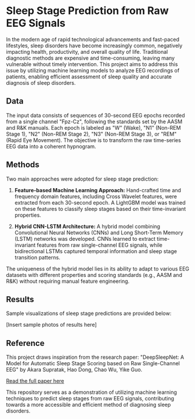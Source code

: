 # Sleep Stage Prediction from Raw EEG Signals

In the modern age of rapid technological advancements and fast-paced lifestyles, sleep disorders have become increasingly common, negatively impacting health, productivity, and overall quality of life. Traditional diagnostic methods are expensive and time-consuming, leaving many vulnerable without timely intervention. This project aims to address this issue by utilizing machine learning models to analyze EEG recordings of patients, enabling efficient assessment of sleep quality and accurate diagnosis of sleep disorders.

## Data

The input data consists of sequences of 30-second EEG epochs recorded from a single channel "Fpz-Cz", following the standards set by the AASM and R&K manuals. Each epoch is labeled as "W" (Wake), "N1" (Non-REM Stage 1), "N2" (Non-REM Stage 2), "N3" (Non-REM Stage 3), or "REM" (Rapid Eye Movement). The objective is to transform the raw time-series EEG data into a coherent hypnogram.

## Methods

Two main approaches were adopted for sleep stage prediction:

1. **Feature-based Machine Learning Approach:**
   Hand-crafted time and frequency domain features, including Cross Wavelet features, were extracted from each 30-second epoch. A LightGBM model was trained on these features to classify sleep stages based on their time-invariant properties.

2. **Hybrid CNN-LSTM Architecture:**
   A hybrid model combining Convolutional Neural Networks (CNNs) and Long Short-Term Memory (LSTM) networks was developed. CNNs learned to extract time-invariant features from raw single-channel EEG signals, while bidirectional LSTMs captured temporal information and sleep stage transition patterns.

The uniqueness of the hybrid model lies in its ability to adapt to various EEG datasets with different properties and scoring standards (e.g., AASM and R&K) without requiring manual feature engineering.

## Results

Sample visualizations of sleep stage predictions are provided below:

[Insert sample photos of results here]

## Reference

This project draws inspiration from the research paper:
"DeepSleepNet: A Model for Automatic Sleep Stage Scoring based on Raw Single-Channel EEG" by Akara Supratak, Hao Dong, Chao Wu, Yike Guo.

[Read the full paper here](https://arxiv.org/pdf/1703.04046.pdf)

This repository serves as a demonstration of utilizing machine learning techniques to predict sleep stages from raw EEG signals, contributing towards a more accessible and efficient method of diagnosing sleep disorders.
